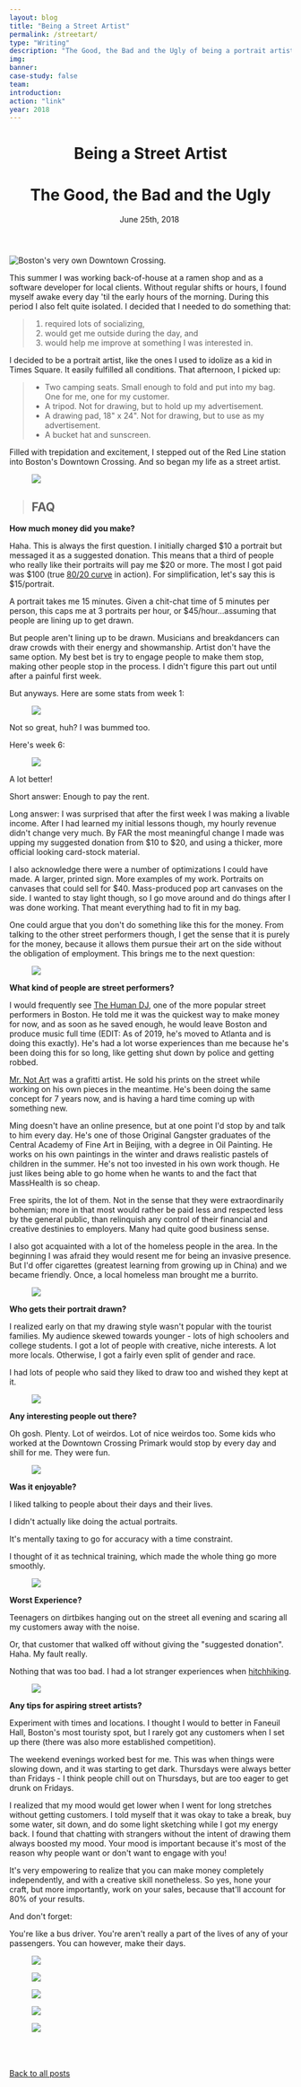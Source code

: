 ```yaml
---
layout: blog
title: "Being a Street Artist"
permalink: /streetart/
type: "Writing"
description: "The Good, the Bad and the Ugly of being a portrait artist in downtown Boston."
img: 
banner: 
case-study: false
team: 
introduction: 
action: "link"
year: 2018
---
```


<!-- ---
layout: blog
title: Vignettes
subtitle:
permalink: /vignettes/
--- -->


  <header class="tc-ns pt4 pt5-ns">
    <h1 class="f3 fw4 f2-m f-subheadline-l baskerville measure lh-title mt0 mb0">Being a Street Artist</h1>
    <h1 class="f4 fw4 f3-m center f2-l font-light font-body measure lh-title mt0">The Good, the Bad and the Ugly</h1>
    <time class="f5 f5-l db fw4 font-body mb4"> June 25th, 2018</time>
    <img class="w-100 dib center-ns measure f3" src="/assets/img/streetart/opening.jpg" alt=""/>
  </header>

![Boston's very own Downtown Crossing.]({{site.baseurl}}/assets/img/streetart/downtown.jpg)

This summer I was working back-of-house at a ramen shop and as a software developer for local clients. Without regular shifts or hours, I found myself awake every day 'til the early hours of the morning. During this period I also felt quite isolated. I decided that I needed to do something that:

> 1. required lots of socializing,
> 2. would get me outside during the day, and
> 3. would help me improve at something I was interested in.

I decided to be a portrait artist, like the ones I used to idolize as a kid in Times Square. It easily fulfilled all conditions. That afternoon, I picked up:
> - Two camping seats. Small enough to fold and put into my bag. One for me, one for my customer.
> - A tripod. Not for drawing, but to hold up my advertisement.
> - A drawing pad, 18" x 24". Not for drawing, but to use as my advertisement.
> - A bucket hat and sunscreen.

Filled with trepidation and excitement, I stepped out of the Red Line station into Boston's Downtown Crossing. And so began my life as a street artist.

<figure class="ph5-ns ph4 mw6 pb3 center"><img class="mb4" src="{{site.baseurl}}/assets/img/streetart/image0.jpg"></figure>

> ## FAQ

**How much money did you make?**

Haha. This is always the first question. I initially charged $10 a portrait but messaged it as a suggested donation. This means that a third of people who really like their portraits will pay me $20 or more. The most I got paid was $100 (true [80/20 curve](https://www.8020curve.com/instructions.html) in action). For simplification, let's say this is $15/portrait. 

A portrait takes me 15 minutes. Given a chit-chat time of 5 minutes per person, this caps me at 3 portraits per hour, or $45/hour...assuming that people are lining up to get drawn.

But people aren't lining up to be drawn. Musicians and breakdancers can draw crowds with their energy and showmanship. Artist don't have the same option. My best bet is try to engage people to make them stop, making other people stop in the process. I didn't figure this part out until after a painful first week.

But anyways. Here are some stats from week 1:
<figure class="ph5-ns mw8 pb3 center"><img class="mb3" src="{{site.baseurl}}/assets/img/streetart/week1.png"></figure>

Not so great, huh? I was bummed too. 

Here's week 6:
<figure class="ph5-ns mw8 pb3 center"><img class="mb3" src="{{site.baseurl}}/assets/img/streetart/week7.png"></figure>

A lot better!

Short answer: Enough to pay the rent. 

Long answer: I was surprised that after the first week I was making a livable income. After I had learned my initial lessons though, my hourly revenue didn't change very much. By FAR the most meaningful change I made was upping my suggested donation from $10 to $20, and using a thicker, more official looking card-stock material.

I also acknowledge there were a number of optimizations I could have made. A larger, printed sign. More examples of my work. Portraits on canvases that could sell for $40. Mass-produced pop art canvases on the side. I wanted to stay light though, so I go move around and do things after I was done working. That meant everything had to fit in my bag. 

One could argue that you don't do something like this for the money. From talking to the other street performers though, I get the sense that it is purely for the money, because it allows them pursue their art on the side without the obligation of employment. This brings me to the next question:

<figure class="ph5-ns ph4 mw6 pb3 center"><img class="mb4" src="{{siste.baseurl}}/assets/img/streetart/image1.jpg"></figure>

**What kind of people are street performers?**

I would frequently see [The Human DJ](https://www.instagram.com/thehumandj/), one of the more popular street performers in Boston. He told me it was the quickest way to make money for now, and as soon as he saved enough, he would leave Boston and produce music full time (EDIT: As of 2019, he's moved to Atlanta and is doing this exactly). He's had a lot worse experiences than me because he's been doing this for so long, like getting shut down by police and getting robbed.

[Mr. Not Art](http://www.mettermedia.com/not-art-x-metter-media-interview/) was a grafitti artist. He sold his prints on the street while working on his own pieces in the meantime. He's been doing the same concept for 7 years now, and is having a hard time coming up with something new.

Ming doesn't have an online presence, but at one point I'd stop by and talk to him every day. He's one of those Original Gangster graduates of the Central Academy of Fine Art in Beijing, with a degree in Oil Painting. He works on his own paintings in the winter and draws realistic pastels of children in the summer. He's not too invested in his own work though. He just likes being able to go home when he wants to and the fact that MassHealth is so cheap.

Free spirits, the lot of them. Not in the sense that they were extraordinarily bohemian; more in that most would rather be paid less and respected less by the general public, than relinquish any control of their financial and creative destinies to employers. Many had quite good business sense.

I also got acquainted with a lot of the homeless people in the area. In the beginning I was afraid they would resent me for being an invasive presence. But I'd offer cigarettes (greatest learning from growing up in China) and we became friendly. Once, a local homeless man brought me a burrito.



<figure class="ph5-ns ph4 mw6 pb3 center"><img class="mb4" src="{{site.baseurl}}/assets/img/streetart/image2.jpg"></figure>

**Who gets their portrait drawn?**

I realized early on that my drawing style wasn't popular with the tourist families. My audience skewed towards younger - lots of high schoolers and college students. I got a lot of people with creative, niche interests. A lot more locals.  Otherwise, I got a fairly even split of gender and race.

I had lots of people who said they liked to draw too and wished they kept at it.

<figure class="ph5-ns ph4 mw8 pb3 center"><img class="mb4" src="{{site.baseurl}}/assets/img/streetart/image3.jpg"></figure>

**Any interesting people out there?**

Oh gosh. Plenty. Lot of weirdos. Lot of nice weirdos too. Some kids who worked at the Downtown Crossing Primark would stop by every day and shill for me. They were fun.

<figure class="ph5-ns ph4 mw8 pb3 center"><img class="mb4" src="{{site.baseurl}}/assets/img/streetart/kids.jpg"></figure>

**Was it enjoyable?**

I liked talking to people about their days and their lives. 

I didn't actually like doing the actual portraits. 

It's mentally taxing to go for accuracy with a time constraint.

I thought of it as technical training, which made the whole thing go more smoothly. 

<figure class="ph5-ns ph4 mw6 pb3 center"><img class="mb4" src="{{site.baseurl}}/assets/img/streetart/image4.jpg"></figure>

**Worst Experience?**

Teenagers on dirtbikes hanging out on the street all evening and scaring all my customers away with the noise.

Or, that customer that walked off without giving the "suggested donation". Haha. My fault really.

Nothing that was too bad. I had a lot stranger experiences when <a class="underline black" href="{{site.baseurl}}/vignettes/">hitchhiking</a>.

<figure class="ph5-ns ph4 mw6 pb3 center"><img class="mb4" src="{{site.baseurl}}/assets/img/streetart/kid.jpg"></figure>

**Any tips for aspiring street artists?**

Experiment with times and locations. I thought I would to better in Faneuil Hall, Boston's most touristy spot, but I rarely got any customers when I set up there (there was also more established competition).

The weekend evenings worked best for me. This was when things were slowing down, and it was starting to get dark. Thursdays were always better than Fridays - I think people chill out on Thursdays, but are too eager to get drunk on Fridays.

I realized that my mood would get lower when I went for long stretches without getting customers. I told myself that it was okay to take a break, buy some water, sit down, and do some light sketching while I got my energy back. I found that chatting with strangers without the intent of drawing them always boosted my mood. Your mood is important because it's most of the reason why people want or don't want to engage with you!

It's very empowering to realize that you can make money completely independently, and with a creative skill nonetheless. So yes, hone your craft, but more importantly, work on your sales, because that'll account for 80% of your results.

And don't forget:

You're like a bus driver. You're aren't really a part of the lives of any of your passengers. You can however, make their days.

<figure class="ph5-ns ph4 mw6 pb3 center"><img class="mb4" src="{{site.baseurl}}/assets/img/streetart/pair.jpg"></figure>
<figure class="ph5-ns ph4 mw6 pb3 center"><img class="mb4" src="{{site.baseurl}}/assets/img/streetart/image5.jpg"></figure>
<figure class="ph5-ns ph4 mw6 pb3 center"><img class="mb4" src="{{site.baseurl}}/assets/img/streetart/image6.jpg"></figure>
<figure class="ph5-ns ph4 mw6 pb3 center"><img class="mb4" src="{{site.baseurl}}/assets/img/streetart/sunny.png"></figure>
<figure class="ph5-ns ph4 mw6 pb3 center"><img class="mb4" src="{{site.baseurl}}/assets/img/streetart/mysign.jpg"></figure>



<br><br><br>
[Back to all posts]({{site.baseurl}}/#posts)